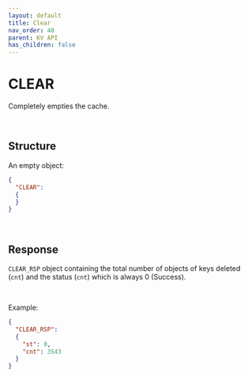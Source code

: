 ```yaml
---
layout: default
title: Clear
nav_order: 40
parent: KV API
has_children: false
---
```


# CLEAR
Completely empties the cache.


<br/>

## Structure

An empty object:

```json
{
  "CLEAR":
  {    
  }
}
```


<br/>

## Response
`CLEAR_RSP` object containing the total number of objects of keys deleted (`cnt`) and the status (`cnt`) which is always 0 (Success).


<br/>

Example:

```json
{
  "CLEAR_RSP":
  {
    "st": 0,
    "cnt": 3543
  }
}
```


